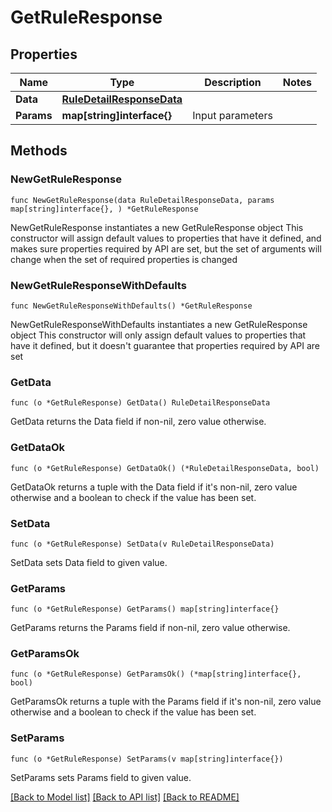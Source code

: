 # GetRuleResponse

## Properties

Name | Type | Description | Notes
------------ | ------------- | ------------- | -------------
**Data** | [**RuleDetailResponseData**](RuleDetailResponseData.md) |  | 
**Params** | **map[string]interface{}** | Input parameters | 

## Methods

### NewGetRuleResponse

`func NewGetRuleResponse(data RuleDetailResponseData, params map[string]interface{}, ) *GetRuleResponse`

NewGetRuleResponse instantiates a new GetRuleResponse object
This constructor will assign default values to properties that have it defined,
and makes sure properties required by API are set, but the set of arguments
will change when the set of required properties is changed

### NewGetRuleResponseWithDefaults

`func NewGetRuleResponseWithDefaults() *GetRuleResponse`

NewGetRuleResponseWithDefaults instantiates a new GetRuleResponse object
This constructor will only assign default values to properties that have it defined,
but it doesn't guarantee that properties required by API are set

### GetData

`func (o *GetRuleResponse) GetData() RuleDetailResponseData`

GetData returns the Data field if non-nil, zero value otherwise.

### GetDataOk

`func (o *GetRuleResponse) GetDataOk() (*RuleDetailResponseData, bool)`

GetDataOk returns a tuple with the Data field if it's non-nil, zero value otherwise
and a boolean to check if the value has been set.

### SetData

`func (o *GetRuleResponse) SetData(v RuleDetailResponseData)`

SetData sets Data field to given value.


### GetParams

`func (o *GetRuleResponse) GetParams() map[string]interface{}`

GetParams returns the Params field if non-nil, zero value otherwise.

### GetParamsOk

`func (o *GetRuleResponse) GetParamsOk() (*map[string]interface{}, bool)`

GetParamsOk returns a tuple with the Params field if it's non-nil, zero value otherwise
and a boolean to check if the value has been set.

### SetParams

`func (o *GetRuleResponse) SetParams(v map[string]interface{})`

SetParams sets Params field to given value.



[[Back to Model list]](../README.md#documentation-for-models) [[Back to API list]](../README.md#documentation-for-api-endpoints) [[Back to README]](../README.md)


